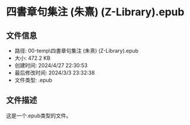 ﻿# 四書章句集注 (朱熹) (Z-Library).epub

## 文件信息
- 路径: 00-temp\四書章句集注 (朱熹) (Z-Library).epub
- 大小: 472.2 KB
- 创建时间: 2024/4/27 22:30:53
- 最后修改时间: 2024/3/3 23:32:38
- 文件类型: .epub

## 文件描述
这是一个.epub类型的文件。

